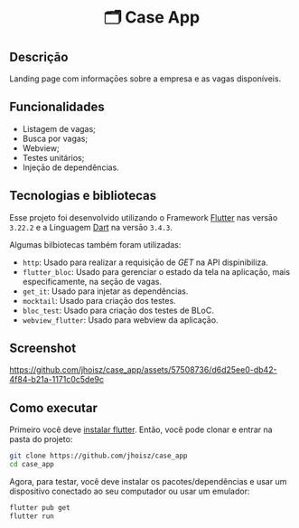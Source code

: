 <h1 align="center"> 🗂️ Case App </h1>

## Descriçāo

Landing page com informaçōes sobre a empresa e as vagas disponíveis.

## Funcionalidades

- Listagem de vagas;
- Busca por vagas;
- Webview;
- Testes unitários;
- Injeçāo de dependências.

## Tecnologias e bibliotecas

Esse projeto foi desenvolvido utilizando o Framework [Flutter](https://flutter.dev/) nas versāo `3.22.2` e a Linguagem [Dart](https://dart.dev/) na versāo `3.4.3`.

Algumas bilbiotecas também foram utilizadas:
- `http`: Usado para realizar a requisiçāo de *GET* na API dispinibiliza.
- `flutter_bloc`: Usado para gerenciar o estado da tela na aplicaçāo, mais especificamente, na seçāo de vagas.
- `get_it`: Usado para injetar as dependências.
- `mocktail`: Usado para criaçāo dos testes.
- `bloc_test`: Usado para criaçāo dos testes de BLoC.
- `webview_flutter`: Usado para webview da aplicaçāo.

## Screenshot

https://github.com/jhoisz/case_app/assets/57508736/d6d25ee0-db42-4f84-b21a-1171c0c5de9c

## Como executar

Primeiro você deve [instalar flutter](https://docs.flutter.dev/get-started/install). Então, você pode clonar e entrar na pasta do projeto:

```bash
git clone https://github.com/jhoisz/case_app
cd case_app
```

Agora, para testar, você deve instalar os pacotes/dependências e usar um dispositivo conectado ao seu computador ou usar um emulador:

```bash
flutter pub get
flutter run
```
